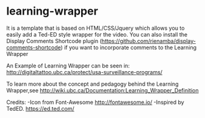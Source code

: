 learning-wrapper
================

It is a template that is based on HTML/CSS/Jquery which allows you to easily add a Ted-ED style wrapper for the video. You can also install the Display Comments Shortcode plugin (https://github.com/rienamba/display-comments-shortcode) if you want to incorporate comments to the Learning Wrapper 

An Example of Learning Wrapper can be seen in: http://digitaltattoo.ubc.ca/protect/usa-surveillance-programs/

To learn more about the concept and pedagogy behind the Learning Wrapper,see http://wiki.ubc.ca/Documentation:Learning_Wrapper_Definition


Credits:
-Icon from Font-Awesome http://fontawesome.io/
-Inspired by TedED. https://ed.ted.com/
